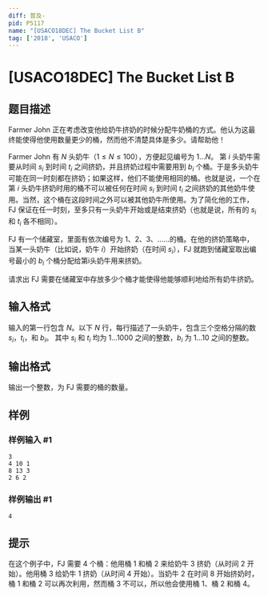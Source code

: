 ```yaml
---
diff: 普及-
pid: P5117
name: "[USACO18DEC] The Bucket List B"
tag: ['2018', 'USACO']
---
```

# [USACO18DEC] The Bucket List B
## 题目描述

Farmer John 正在考虑改变他给奶牛挤奶的时候分配牛奶桶的方式。他认为这最终能使得他使用数量更少的桶，然而他不清楚具体是多少。请帮助他！

Farmer John 有 $N$ 头奶牛（$1\le N\le 100$），方便起见编号为 $1\dots N$。 第 $i$ 头奶牛需要从时间 $s_i$ 到时间 $t_i$ 之间挤奶，并且挤奶过程中需要用到 $b_i$ 个桶。于是多头奶牛可能在同一时刻都在挤奶；如果这样，他们不能使用相同的桶。也就是说，一个在第 $i$ 头奶牛挤奶时用的桶不可以被任何在时间 $s_i$ 到时间 $t_i$ 之间挤奶的其他奶牛使用。当然，这个桶在这段时间之外可以被其他奶牛所使用。为了简化他的工作，FJ 保证在任一时刻，至多只有一头奶牛开始或是结束挤奶（也就是说，所有的 $s_i$ 和 $t_i$ 各不相同）。

FJ 有一个储藏室，里面有依次编号为 $1$、$2$、$3$、……的桶。在他的挤奶策略中，当某一头奶牛（比如说，奶牛 $i$）开始挤奶（在时间 $s_i$），FJ 就跑到储藏室取出编号最小的 $b_i$ 个桶分配给第i头奶牛用来挤奶。

请求出 FJ 需要在储藏室中存放多少个桶才能使得他能够顺利地给所有奶牛挤奶。

## 输入格式

输入的第一行包含 $N$。以下 $N$ 行，每行描述了一头奶牛，包含三个空格分隔的数 $s_i$，$t_i$，和 $b_i$。 其中 $s_i$ 和 $t_i$ 均为 $1\dots 1000$ 之间的整数，$b_i$ 为 $1\dots 10$ 之间的整数。
## 输出格式

输出一个整数，为 FJ 需要的桶的数量。
## 样例

### 样例输入 #1
```
3
4 10 1
8 13 3
2 6 2
```
### 样例输出 #1
```
4
```
## 提示

在这个例子中，FJ 需要 $4$ 个桶：他用桶 $1$ 和桶 $2$ 来给奶牛 $3$ 挤奶（从时间 $2$ 开始）。他用桶 $3$ 给奶牛 $1$ 挤奶（从时间 $4$ 开始）。当奶牛 $2$ 在时间 $8$ 开始挤奶时，桶 $1$ 和桶 $2$ 可以再次利用，然而桶 $3$ 不可以，所以他会使用桶 $1$、桶 $2$ 和桶 $4$。
